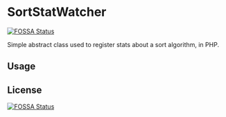 # SortStatWatcher
[![FOSSA Status](https://app.fossa.io/api/projects/git%2Bgithub.com%2Ftbobm%2FSortStatWatcher.svg?type=shield)](https://app.fossa.io/projects/git%2Bgithub.com%2Ftbobm%2FSortStatWatcher?ref=badge_shield)


Simple abstract class used to register stats about a sort algorithm, in PHP.

## Usage



## License
[![FOSSA Status](https://app.fossa.io/api/projects/git%2Bgithub.com%2Ftbobm%2FSortStatWatcher.svg?type=large)](https://app.fossa.io/projects/git%2Bgithub.com%2Ftbobm%2FSortStatWatcher?ref=badge_large)